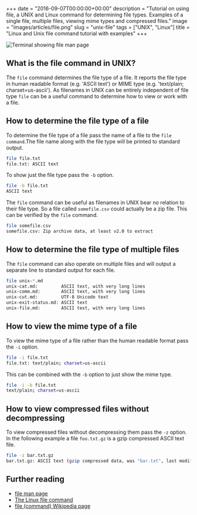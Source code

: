 +++
date = "2016-09-07T00:00:00+00:00"
description = "Tutorial on using file, a UNIX and Linux command for determining file types. Examples of a single file, multiple files, viewing mime types and compressed files."
image = "images/articles/file.png"
slug = "unix-file"
tags = ["UNIX", "Linux"]
title = "Linux and Unix file command tutorial with examples"
+++

![Terminal showing file man page][2]

## What is the file command in UNIX?

The `file` command determines the file type of a file. It reports the file type
in human readable format (e.g. 'ASCII text') or MIME type (e.g. 'text/plain;
charset=us-ascii'). As filenames in UNIX can be entirely independent of file
type `file` can be a useful command to determine how to view or work with a
file.

## How to determine the file type of a file

To determine the file type of a file pass the name of a file to the
`file command`.The file name along with the file type will be printed to
standard output.

```sh
file file.txt
file.txt: ASCII text
```

To show just the file type pass the `-b` option.

```sh
file -b file.txt
ASCII text
```

The `file` command can be useful as filenames in UNIX bear no relation to their
file type. So a file called `somefile.csv` could actually be a zip file. This
can be verified by the `file` command.

```sh
file somefile.csv
somefile.csv: Zip archive data, at least v2.0 to extract
```

## How to determine the file type of multiple files

The `file` command can also operate on multiple files and will output a separate
line to standard output for each file.

```sh
file unix-*.md
unix-cat.md:         ASCII text, with very long lines
unix-comm.md:        ASCII text, with very long lines
unix-cut.md:         UTF-8 Unicode text
unix-exit-status.md: ASCII text
unix-file.md:        ASCII text, with very long lines
```

## How to view the mime type of a file

To view the mime type of a file rather than the human readable format pass the
`-i` option.

```sh
file -i file.txt
file.txt: text/plain; charset=us-ascii
```

This can be combined with the `-b` option to just show the mime type.

```sh
file -i -b file.txt
text/plain; charset=us-ascii
```

## How to view compressed files without decompressing

To view compressed files without decompressing them pass the `-z` option. In the
following example a file `foo.txt.gz` is a gzip compressed ASCII text file.

```sh
file -z bar.txt.gz
bar.txt.gz: ASCII text (gzip compressed data, was "bar.txt", last modified: Wed Sep  7 19:31:23 2016, from Unix)
```

## Further reading

- [file man page][1]
- [The Linux file command][3]
- [file (command) Wikipedia page][4]

[1]: http://linux.die.net/man/1/file
[2]: /images/articles/file.webp "Linux and Unix file command"
[3]: http://alvinalexander.com/unix/edu/examples/file.shtml
[4]: https://en.wikipedia.org/wiki/File_(command)

